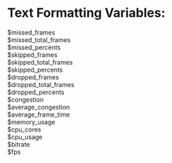 # Text Formatting Variables:
$missed_frames<br>
$missed_total_frames<br>
$missed_percents<br>
$skipped_frames<br>
$skipped_total_frames<br>
$skipped_percents<br>
$dropped_frames<br>
$dropped_total_frames<br>
$dropped_percents<br>
$congestion<br>
$average_congestion<br>
$average_frame_time<br>
$memory_usage<br>
$cpu_cores<br>
$cpu_usage<br>
$bitrate<br>
$fps</p>
